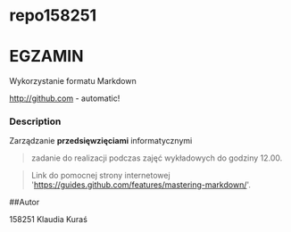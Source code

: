 # repo158251

# EGZAMIN

Wykorzystanie formatu Markdown

http://github.com - automatic!

### Description

Zarządzanie **przedsięwzięciami** informatycznymi

>zadanie do realizacji podczas zajęć wykładowych do godziny 12.00.

> Link do pomocnej strony internetowej '<https://guides.github.com/features/mastering-markdown/>'.


##Autor

158251	Klaudia Kuraś

